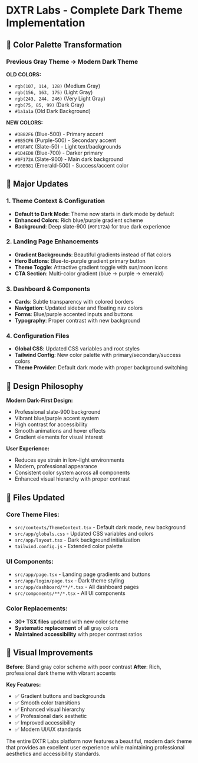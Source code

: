# DXTR Labs - Complete Dark Theme Implementation

## 🎨 Color Palette Transformation

### **Previous Gray Theme → Modern Dark Theme**

**OLD COLORS:**
- `rgb(107, 114, 128)` (Medium Gray) 
- `rgb(156, 163, 175)` (Light Gray)
- `rgb(243, 244, 246)` (Very Light Gray)
- `rgb(75, 85, 99)` (Dark Gray)
- `#1a1a1a` (Old Dark Background)

**NEW COLORS:**
- `#3B82F6` (Blue-500) - Primary accent
- `#8B5CF6` (Purple-500) - Secondary accent  
- `#F8FAFC` (Slate-50) - Light text/backgrounds
- `#1D4ED8` (Blue-700) - Darker primary
- `#0F172A` (Slate-900) - Main dark background
- `#10B981` (Emerald-500) - Success/accent color

## 🚀 Major Updates

### **1. Theme Context & Configuration**
- **Default to Dark Mode**: Theme now starts in dark mode by default
- **Enhanced Colors**: Rich blue/purple gradient scheme
- **Background**: Deep slate-900 (`#0F172A`) for true dark experience

### **2. Landing Page Enhancements**
- **Gradient Backgrounds**: Beautiful gradients instead of flat colors
- **Hero Buttons**: Blue-to-purple gradient primary button
- **Theme Toggle**: Attractive gradient toggle with sun/moon icons
- **CTA Section**: Multi-color gradient (blue → purple → emerald)

### **3. Dashboard & Components**
- **Cards**: Subtle transparency with colored borders
- **Navigation**: Updated sidebar and floating nav colors
- **Forms**: Blue/purple accented inputs and buttons
- **Typography**: Proper contrast with new background

### **4. Configuration Files**
- **Global CSS**: Updated CSS variables and root styles
- **Tailwind Config**: New color palette with primary/secondary/success colors
- **Theme Provider**: Default dark mode with proper background switching

## 🎯 Design Philosophy

**Modern Dark-First Design:**
- Professional slate-900 background
- Vibrant blue/purple accent system
- High contrast for accessibility
- Smooth animations and hover effects
- Gradient elements for visual interest

**User Experience:**
- Reduces eye strain in low-light environments
- Modern, professional appearance
- Consistent color system across all components
- Enhanced visual hierarchy with proper contrast

## 📁 Files Updated

### **Core Theme Files:**
- `src/contexts/ThemeContext.tsx` - Default dark mode, new background
- `src/app/globals.css` - Updated CSS variables and colors
- `src/app/layout.tsx` - Dark background initialization
- `tailwind.config.js` - Extended color palette

### **UI Components:**
- `src/app/page.tsx` - Landing page gradients and buttons
- `src/app/login/page.tsx` - Dark theme styling
- `src/app/dashboard/**/*.tsx` - All dashboard pages
- `src/components/**/*.tsx` - All UI components

### **Color Replacements:**
- **30+ TSX files** updated with new color scheme
- **Systematic replacement** of all gray colors
- **Maintained accessibility** with proper contrast ratios

## 🎨 Visual Improvements

**Before**: Bland gray color scheme with poor contrast
**After**: Rich, professional dark theme with vibrant accents

**Key Features:**
- ✅ Gradient buttons and backgrounds
- ✅ Smooth color transitions  
- ✅ Enhanced visual hierarchy
- ✅ Professional dark aesthetic
- ✅ Improved accessibility
- ✅ Modern UI/UX standards

The entire DXTR Labs platform now features a beautiful, modern dark theme that provides an excellent user experience while maintaining professional aesthetics and accessibility standards.
